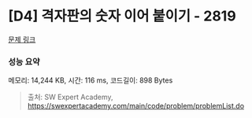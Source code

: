 # [D4] 격자판의 숫자 이어 붙이기 - 2819 

[문제 링크](https://swexpertacademy.com/main/code/problem/problemDetail.do?contestProbId=AV7I5fgqEogDFAXB) 

### 성능 요약

메모리: 14,244 KB, 시간: 116 ms, 코드길이: 898 Bytes



> 출처: SW Expert Academy, https://swexpertacademy.com/main/code/problem/problemList.do